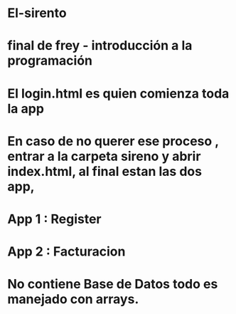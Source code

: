 # El-sirento
# final de frey - introducción a la programación 

# El login.html es quien comienza toda la app
# En caso de no querer ese proceso , entrar a la carpeta sireno y abrir index.html, al final estan las dos app,
# App 1 : Register
# App 2 : Facturacion
# No contiene Base de Datos todo es manejado con arrays.

